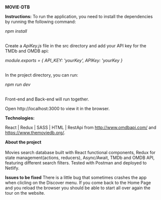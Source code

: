<b>MOVIE-DTB </b>

<b>Instructions:</b> To run the application, you need to install the dependencies by running the following command:

<i>npm install</i> <br/><br/>

Create a <i>ApiKey.js</i> file in the src directory and add your API key for the TMDb and OMDB api:

<i>module.exports = { API_KEY: 'yourKey', APIKey: 'yourKey }</i> <br/><br/>

In the project directory, you can run:

<i>npm run dev</i> <br/><br/>

Front-end and Back-end will run together.

Open http://localhost:3000 to view it in the browser.

<b>Technologies:</b>

React | Redux | SASS | HTML | RestApi from http://www.omdbapi.com/ and https://www.themoviedb.org/.

<b>About the project</b> <br/><br/> Movies search database built with React functional components, Redux for state management(actions, reducers), Async/Await, TMDb and OMDB API, featuring different search filters. Tested with Postman and deployed to Netlify.

<b>Issues to be fixed</b> There is a little bug that sometimes crashes the app when clicling on the Discover menu. If you come back to the Home Page and you reload the browser you should be able to start all over again the tour on the website.
